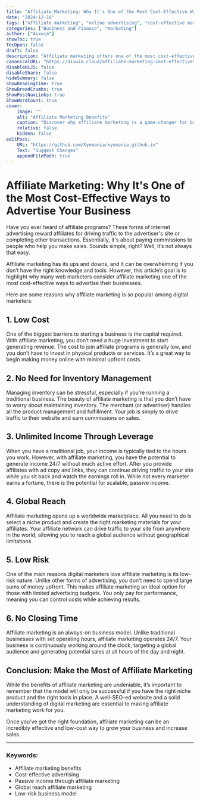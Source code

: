 ```yaml
---
title: "Affiliate Marketing: Why It's One of the Most Cost-Effective Ways to Advertise Your Business"
date: "2024-12-10"
tags: ["affiliate marketing", "online advertising", "cost-effective marketing", "internet marketing", "business growth"]
categories: ["Business and Finance", "Marketing"]
author: ["Aixwim"]
showToc: true
TocOpen: false
draft: false
description: "Affiliate marketing offers one of the most cost-effective ways to advertise your business online. Learn why this model is so popular among digital marketers and how it can help you grow your business."
canonicalURL: "https://aixwim.cloud/affiliate-marketing-cost-effective"
disableHLJS: false
disableShare: false
hideSummary: false
ShowReadingTime: true
ShowBreadCrumbs: true
ShowPostNavLinks: true
ShowWordCount: true
cover:
    image: ""
    alt: "Affiliate Marketing Benefits"
    caption: "Discover why affiliate marketing is a game-changer for businesses."
    relative: false
    hidden: false
editPost:
    URL: "https://github.com/Xyomania/xyomania.github.io"
    Text: "Suggest Changes"
    appendFilePath: true
---
```


# Affiliate Marketing: Why It's One of the Most Cost-Effective Ways to Advertise Your Business

Have you ever heard of affiliate programs? These forms of internet advertising reward affiliates for driving traffic to the advertiser's site or completing other transactions. Essentially, it's about paying commissions to people who help you make sales. Sounds simple, right? Well, it’s not always that easy.

Affiliate marketing has its ups and downs, and it can be overwhelming if you don’t have the right knowledge and tools. However, this article’s goal is to highlight why many web marketers consider affiliate marketing one of the most cost-effective ways to advertise their businesses.

Here are some reasons why affiliate marketing is so popular among digital marketers:

## 1. Low Cost

One of the biggest barriers to starting a business is the capital required. With affiliate marketing, you don’t need a huge investment to start generating revenue. The cost to join affiliate programs is generally low, and you don’t have to invest in physical products or services. It’s a great way to begin making money online with minimal upfront costs.

## 2. No Need for Inventory Management

Managing inventory can be stressful, especially if you’re running a traditional business. The beauty of affiliate marketing is that you don’t have to worry about maintaining inventory. The merchant (or advertiser) handles all the product management and fulfillment. Your job is simply to drive traffic to their website and earn commissions on sales.

## 3. Unlimited Income Through Leverage

When you have a traditional job, your income is typically tied to the hours you work. However, with affiliate marketing, you have the potential to generate income 24/7 without much active effort. After you provide affiliates with ad copy and links, they can continue driving traffic to your site while you sit back and watch the earnings roll in. While not every marketer earns a fortune, there is the potential for scalable, passive income.

## 4. Global Reach

Affiliate marketing opens up a worldwide marketplace. All you need to do is select a niche product and create the right marketing materials for your affiliates. Your affiliate network can drive traffic to your site from anywhere in the world, allowing you to reach a global audience without geographical limitations.

## 5. Low Risk

One of the main reasons digital marketers love affiliate marketing is its low-risk nature. Unlike other forms of advertising, you don’t need to spend large sums of money upfront. This makes affiliate marketing an ideal option for those with limited advertising budgets. You only pay for performance, meaning you can control costs while achieving results.

## 6. No Closing Time

Affiliate marketing is an always-on business model. Unlike traditional businesses with set operating hours, affiliate marketing operates 24/7. Your business is continuously working around the clock, targeting a global audience and generating potential sales at all hours of the day and night.

## Conclusion: Make the Most of Affiliate Marketing

While the benefits of affiliate marketing are undeniable, it’s important to remember that the model will only be successful if you have the right niche product and the right tools in place. A well-SEO-ed website and a solid understanding of digital marketing are essential to making affiliate marketing work for you.

Once you’ve got the right foundation, affiliate marketing can be an incredibly effective and low-cost way to grow your business and increase sales.

---

### Keywords:
- Affiliate marketing benefits
- Cost-effective advertising
- Passive income through affiliate marketing
- Global reach affiliate marketing
- Low-risk business model
